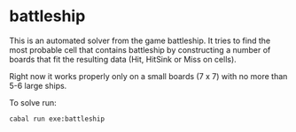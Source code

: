 # battleship

This is an automated solver from the game battleship.
It tries to find the most probable cell that contains battleship
by constructing a number of boards that fit the resulting data (Hit, HitSink or Miss on cells).

Right now it works properly only on a small boards (7 x 7) with no more than 5-6 large ships.

To solve run:
```
cabal run exe:battleship
```
